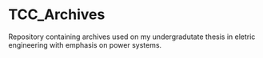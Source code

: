# TCC_Archives
Repository containing archives used on my undergradutate thesis in eletric engineering with emphasis on power systems.
